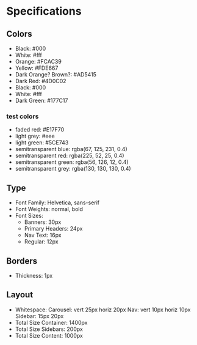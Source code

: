 # Specifications

## Colors
- Black: #000
- White: #fff
- Orange: #FCAC39
- Yellow: #FDE667
- Dark Orange? Brown?: #AD5415
- Dark Red: #4D0C02
- Black: #000
- White: #fff
- Dark Green: #177C17

### test colors
- faded red: #E17F70
- light grey: #eee
- light green: #5CE743
- semitransparent blue: rgba(67, 125, 231, 0.4)
- semitransparent red: rgba(225, 52, 25, 0.4)
- semitransparent green: rgba(56, 126, 12, 0.4)
- semitransparent grey: rgba(130, 130, 130, 0.4)

## Type
- Font Family: Helvetica, sans-serif
- Font Weights: normal, bold
- Font Sizes:
  - Banners: 30px
  - Primary Headers: 24px
  - Nav Text: 16px
  - Regular: 12px

## Borders
- Thickness: 1px

## Layout
- Whitespace:
  Carousel: vert 25px horiz 20px
  Nav: vert 10px horiz 10px
  Sidebar: 15px 20px
- Total Size Container: 1400px
- Total Size Sidebars: 200px
- Total Size Content: 1000px
